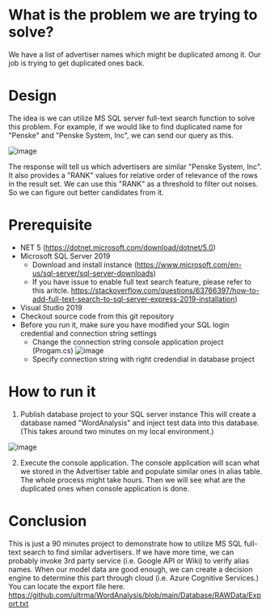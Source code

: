 # What is the problem we are trying to solve?
We have a list of advertiser names which might be duplicated among it. Our job is trying to get duplicated ones back.

# Design
The idea is we can utilize MS SQL server full-text search function to solve this problem. 
For example, if we would like to find duplicated name for "Penske" and "Penske System, Inc", we can send our query as this.

![image](https://user-images.githubusercontent.com/17281511/117516809-040a6780-af4f-11eb-9710-41150d214e63.png)

The response will tell us which advertisers are similar "Penske System, Inc". 
It also provides a "RANK" values for relative order of relevance of the rows in the result set.
We can use this "RANK" as a threshold to filter out noises. So we can figure out better candidates from it.

# Prerequisite
- NET 5 (https://dotnet.microsoft.com/download/dotnet/5.0)
- Microsoft SQL Server 2019
  - Download and install instance (https://www.microsoft.com/en-us/sql-server/sql-server-downloads)
  - If you have issue to enable full text search feature, please refer to this aritcle. https://stackoverflow.com/questions/63766397/how-to-add-full-text-search-to-sql-server-express-2019-installation)
- Visual Studio 2019
- Checkout source code from this git repository
- Before you run it, make sure you have modified your SQL login credential and connection string settings
  - Change the connection string console application project (Progam.cs)
  ![image](https://user-images.githubusercontent.com/17281511/117517544-28674380-af51-11eb-8d61-3100d24868d3.png)
  - Specify connection string with right credendial in database project


# How to run it
1. Publish database project to your SQL server instance
This will create a database named "WordAnalysis" and inject test data into this database. (This takes around two minutes on my local environment.)

![image](https://user-images.githubusercontent.com/17281511/117517283-6adc5080-af50-11eb-8839-803cf9dac2b0.png)

2. Execute the console application.
The console application will scan what we stored in the Advertiser table and populate similar ones in alias table.
The whole process might take hours. Then we will see what are the duplicated ones when console application is done.


# Conclusion
This is just a 90 minutes project to demonstrate how to utilize MS SQL full-text search to find similar advertisers.
If we have more time, we can probably invoke 3rd party service (i.e. Google API or Wiki) to verify alias names.
When our model data are good enough, we can create a decision engine to determine this part through cloud (i.e. Azure Cognitive Services.)
You can locate the export file here.
https://github.com/ultrma/WordAnalysis/blob/main/Database/RAWData/Export.txt

